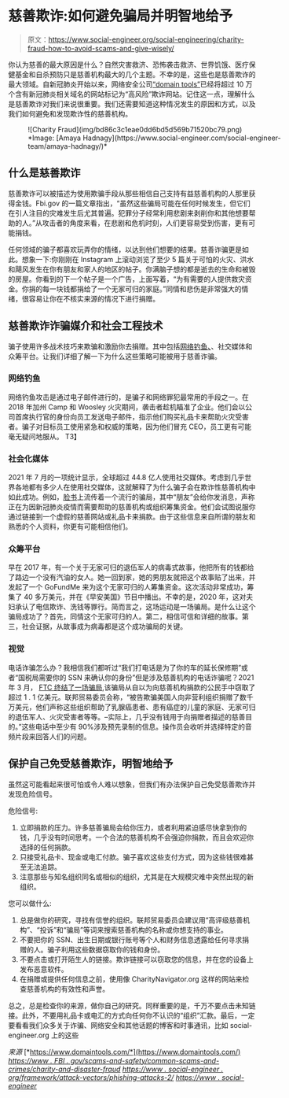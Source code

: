 # 慈善欺诈:如何避免骗局并明智地给予

> 原文：<https://www.social-engineer.org/social-engineering/charity-fraud-how-to-avoid-scams-and-give-wisely/>

你认为慈善的最大原因是什么？自然灾害救济、恐怖袭击救济、世界饥饿、医疗保健基金和自杀预防只是慈善机构最大的几个主题。不幸的是，这些也是慈善欺诈的最大领域。自新冠肺炎开始以来，网络安全公司[“domain tools”](https://www.domaintools.com/)已经将超过 10 万个含有新冠肺炎相关域名的网站标记为“高风险”欺诈网站。记住这一点，理解什么是慈善欺诈对我们来说很重要。我们还需要知道这种情况发生的原因和方式，以及我们如何避免和发现欺诈性的慈善机构。

<figure id="attachment_89946" aria-describedby="caption-attachment-89946" style="width: 574px" class="wp-caption aligncenter">![Charity Fraud](img/bd86c3c1eae0dd6bd5d569b71520bc79.png)

<figcaption id="caption-attachment-89946" class="wp-caption-text">*Image: [Amaya Hadnagy](https://www.social-engineer.com/social-engineer-team/amaya-hadnagy/)*</figcaption>

</figure>

## 什么是慈善欺诈

慈善欺诈可以被描述为使用欺骗手段从那些相信自己支持有益慈善机构的人那里获得金钱。Fbi.gov 的一篇文章指出，“虽然这些骗局可能在任何时候发生，但它们在引人注目的灾难发生后尤其普遍。犯罪分子经常利用悲剧来剥削你和其他想要帮助的人。”从攻击者的角度来看，在悲剧和危机时刻，人们更容易受到伤害，更有可能捐钱。

任何领域的骗子都喜欢玩弄你的情绪，以达到他们想要的结果。慈善诈骗更是如此。想象一下:你刚刚在 Instagram 上滚动浏览了至少 5 篇关于可怕的火灾、洪水和飓风发生在你有朋友和家人的地区的帖子。你满脑子想的都是逝去的生命和被毁的房屋。你看到的下一个帖子是一个广告，上面写着，“为有需要的人提供救灾资金。你捐的每一块钱都捐给了一个无家可归的家庭。”同情和悲伤是非常强大的情绪，很容易让你在不核实来源的情况下进行捐赠。

## 慈善欺诈诈骗媒介和社会工程技术

骗子使用许多战术技巧来欺骗和激励你去捐赠。其中包括[网络钓鱼、](https://www.social-engineer.org/framework/attack-vectors/phishing-attacks-2/)、社交媒体和众筹平台。让我们详细了解一下为什么这些策略可能被用于慈善诈骗。

### 网络钓鱼

网络钓鱼攻击是通过电子邮件进行的，是骗子和网络罪犯最常用的手段之一。在 2018 年加州 Camp 和 Woosley 火灾期间，袭击者趁机瞄准了企业。他们会以公司首席执行官的身份向员工发送电子邮件，指示他们购买礼品卡来帮助火灾受害者。骗子对目标员工使用紧急和权威的策略，因为他们冒充 CEO，员工更有可能毫无疑问地服从。
T3】

### 社会化媒体

2021 年 7 月的一项统计显示，全球超过 44.8 亿人使用社交媒体。考虑到几乎世界各地都有多少人在使用社交媒体，这就解释了为什么骗子会在欺诈性慈善机构中如此成功。例如，[脸书](https://www.bbb.org/article/news-releases/22110-bbb-scam-alert-dont-be-fooled-into-thinking-thats-your-friend-on-facebook)上流传着一个流行的骗局，其中“朋友”会给你发消息，声称正在为因新冠肺炎疫情而需要帮助的慈善机构或组织筹集资金。他们会试图说服你通过链接到一个虚假的慈善网站或礼品卡来捐款。由于这些信息来自所谓的朋友和熟悉的个人资料，你更有可能相信他们。

### 众筹平台

早在 2017 年，有一个关于无家可归的退伍军人的病毒式故事，他把所有的钱都给了路边一个没有汽油的女人。她一回到家，她的男朋友就把这个故事贴了出来，并发起了一个 GoFundMe 来为这个无家可归的人筹集资金。这次活动非常成功，筹集了 40 多万美元，并在《早安美国》节目中播出。不幸的是，2020 年，这对夫妇承认了电信欺诈、洗钱等罪行。简而言之，这场运动是一场骗局。是什么让这个骗局成功了？首先，同情这个无家可归的人。第二，相信可信和详细的故事。第三，社会证据，从故事成为病毒都是这个成功骗局的关键。

### 视觉

电话诈骗怎么办？我相信我们都听过“我们打电话是为了你的车的延长保修期”或者“国税局需要你的 SSN 来确认你的身份”但是涉及慈善机构的电话诈骗呢？2021 年 3 月， [FTC 终结了一场骗局](https://www.pcmag.com/news/ftc-shuts-down-massive-robocall-charity-scam),该骗局从自以为向慈善机构捐款的公民手中窃取了超过 1 . 1 亿美元。联邦贸易委员会称，“被告欺骗美国人向非营利组织捐赠了数千万美元，他们声称这些组织帮助了乳腺癌患者、患有癌症的儿童的家庭、无家可归的退伍军人、火灾受害者等等。–实际上，几乎没有钱用于向捐赠者描述的慈善目的。”这些电话中至少有 90%涉及预先录制的信息。操作员会收听并选择特定的音频片段来回答人们的问题。

## 保护自己免受慈善欺诈，明智地给予

虽然这可能看起来很可怕或令人难以想象，但我们有办法保护自己免受慈善欺诈并发现危险信号。

危险信号:

1.  立即捐款的压力。许多慈善骗局会给你压力，或者利用紧迫感尽快拿到你的钱，几乎没有时间思考。一个合法的慈善机构不会强迫你捐款，而且会欢迎你选择的任何捐款。
2.  只接受礼品卡、现金或电汇付款。骗子喜欢这些支付方式，因为这些钱很难甚至无法追踪。
3.  注意那些与知名组织同名或相似的组织，尤其是在大规模灾难中突然出现的新组织。

您可以做什么:

1.  总是做你的研究，寻找有信誉的组织。联邦贸易委员会建议用“高评级慈善机构”、“投诉”和“骗局”等词来搜索慈善机构的名称或你想支持的事业。
2.  不要把你的 SSN、出生日期或银行账号等个人和财务信息透露给任何寻求捐赠的人。骗子利用这些数据窃取你的钱和身份。
3.  不要点击或打开陌生人的链接。欺诈链接可以窃取您的信息，并在您的设备上发布恶意软件。
4.  在捐赠或提供任何信息之前，使用像 CharityNavigator.org 这样的网站来检查慈善机构的有效性和声誉。

总之，总是检查你的来源，做你自己的研究。同样重要的是，千万不要点击未知链接。此外，不要用礼品卡或电汇的方式向任何你不认识的“组织”汇款。最后，一定要看看我们众多关于诈骗、网络安全和其他话题的博客和时事通讯，比如 social-engineer.org 上的这些

*来源*
[*https://www.domaintools.com/*](https://www.domaintools.com/)
*[https://www . FBI . gov/scams-and-safety/common-scams-and-crimes/charity-and-disaster-fraud](https://www.fbi.gov/scams-and-safety/common-scams-and-crimes/charity-and-disaster-fraud)*
*[https://www . social-engineer . org/framework/attack-vectors/phishing-attacks-2/](https://www.social-engineer.org/framework/attack-vectors/phishing-attacks-2/)*
*[https://www . social-engineer](https://www.social-engineer.org/framework/attack-vectors/vishing/)*